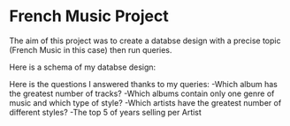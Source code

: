 # French Music Project
The aim of this project was to create a databse design with a precise topic (French Music in this case) then run queries.

Here is a schema of my databse design:









Here is the questions I answered thanks to my queries:
-Which album has the greatest number of tracks?
-Which albums contain only one genre of music and which type of style?
-Which artists have the greatest number of different styles?
-The top 5 of years selling per Artist


